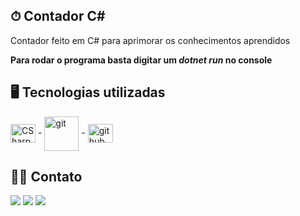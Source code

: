 ## ⏱ Contador C#

<P>Contador feito em C# para aprimorar os conhecimentos aprendidos</P>
<p><b>Para rodar o programa basta digitar um <i>dotnet run</i> no console</b></p>



## :desktop_computer: Tecnologias utilizadas
 <div>
  
  <img align="center" alt="CSharp" height="30" width="40" src="https://cdn.jsdelivr.net/gh/devicons/devicon/icons/csharp/csharp-original.svg">  -
  <img align="center" alt="git" height="55" width="55" src="https://cdn.jsdelivr.net/gh/devicons/devicon/icons/git/git-plain-wordmark.svg">  -
  <img align="center" alt="github" height="30" width="40" src="https://cdn.jsdelivr.net/gh/devicons/devicon/icons/github/github-original.svg"> 
</div>

## :raising_hand_man: Contato

<div>
        <a href="https://www.linkedin.com/in/gustavo-luiz-tech/" target="_blank"><img src="https://img.shields.io/badge/-LinkedIn-%230077B5?style=for-the-badge&logo=linkedin&logoColor=white" target="_blank"></a>
    <a href = "mailto:luizgustavorosa77@gmail.com"><img src="https://img.shields.io/badge/-Gmail-%23333?style=for-the-badge&logo=gmail&logoColor=white" target="_blank"></a>
    <a href="mailto:luizgustavorosa@outlook.com" ><img src="https://img.shields.io/badge/Microsoft_Outlook-0078D4?style=for-the-badge&logo=microsoft-outlook&logoColor=white" target="_blank"></a>
</div>
